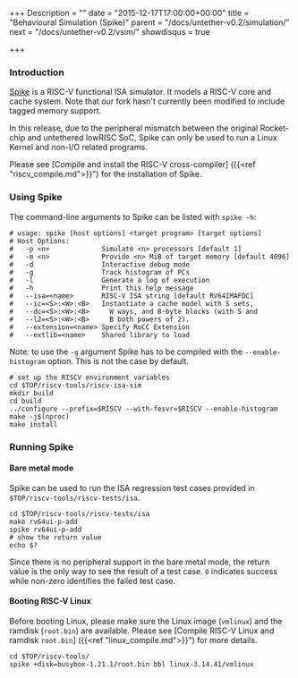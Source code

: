 +++
Description = ""
date = "2015-12-17T17:00:00+00:00"
title = "Behavioural Simulation (Spike)"
parent = "/docs/untether-v0.2/simulation/"
next = "/docs/untether-v0.2/vsim/"
showdisqus = true

+++

### Introduction

[Spike](https://github.com/riscv/riscv-isa-sim) is a RISC-V functional
ISA simulator. It models a RISC-V core and cache system. Note that our fork 
hasn't currently been modified to include tagged memory support.

In this release, due to the peripheral mismatch between the original Rocket-chip and untethered lowRISC SoC, Spike can only be used to run a Linux Kernel and non-I/O related programs.

Please see [Compile and install the RISC-V cross-compiler] ({{<ref 
"riscv_compile.md">}}") for the installation of Spike.

### Using Spike

The command-line arguments to Spike can be listed with `spike -h`:

    # usage: spike [host options] <target program> [target options]
    # Host Options:
    #   -p <n>             Simulate <n> processors [default 1]
    #   -m <n>             Provide <n> MiB of target memory [default 4096]
    #   -d                 Interactive debug mode
    #   -g                 Track histogram of PCs
    #   -l                 Generate a log of execution
    #   -h                 Print this help message
    #   --isa=<name>       RISC-V ISA string [default RV64IMAFDC]
    #   --ic=<S>:<W>:<B>   Instantiate a cache model with S sets,
    #   --dc=<S>:<W>:<B>     W ways, and B-byte blocks (with S and
    #   --l2=<S>:<W>:<B>     B both powers of 2).
    #   --extension=<name> Specify RoCC Extension
    #   --extlib=<name>    Shared library to load

Note: to use the `-g` argument Spike has to be compiled with the
`--enable-histogram` option. This is not the case by default.

    # set up the RISCV environment variables
    cd $TOP/riscv-tools/riscv-isa-sim
    mkdir build
    cd build
    ../configure --prefix=$RISCV --with-fesvr=$RISCV --enable-histogram
    make -j$(nproc)
    make install

### Running Spike

#### Bare metal mode

Spike can be used to run the ISA regression test cases provided in `$TOP/riscv-tools/riscv-tests/isa`.

    cd $TOP/riscv-tools/riscv-tests/isa
    make rv64ui-p-add
    spike rv64ui-p-add
    # show the return value
    echo $?

Since there is no peripheral support in the bare metal mode, the return value 
is the only way to see the result of a test case. `0` indicates success while 
non-zero identifies the failed test case.

<a name="spike-boot"></a>
#### Booting RISC-V Linux

Before booting Linux, please make sure the Linux image (`vmlinux`) and the 
ramdisk (`root.bin`) are available. Please see [Compile RISC-V Linux and
ramdisk `root.bin`] ({{<ref "linux_compile.md">}}") for more details.

    cd $TOP/riscv-tools/
    spike +disk=busybox-1.21.1/root.bin bbl linux-3.14.41/vmlinux

